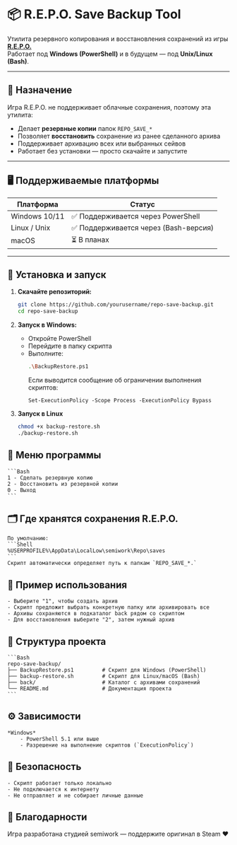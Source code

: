 # 📦 R.E.P.O. Save Backup Tool

Утилита резервного копирования и восстановления сохранений из игры [**R.E.P.O.**](https://store.steampowered.com/app/2227870/REPO/)  
Работает под **Windows (PowerShell)** и в будущем — под **Unix/Linux (Bash)**.

---

## 📂 Назначение

Игра R.E.P.O. не поддерживает облачные сохранения, поэтому эта утилита:

- Делает **резервные копии** папок `REPO_SAVE_*`
- Позволяет **восстановить** сохранение из ранее сделанного архива
- Поддерживает архивацию всех или выбранных сейвов
- Работает без установки — просто скачайте и запустите

---

## 🖥 Поддерживаемые платформы

| Платформа     | Статус     |
|---------------|------------|
| Windows 10/11 | ✅ Поддерживается через PowerShell |
| Linux / Unix  | ✅ Поддерживается через (Bash-версия) |
| macOS         | ⏳ В планах |

---

## 🔧 Установка и запуск

1. **Скачайте репозиторий:**
	```bash
	git clone https://github.com/yourusername/repo-save-backup.git
	cd repo-save-backup
	```

2. **Запуск в Windows:**
	- Откройте PowerShell
	- Перейдите в папку скрипта
	- Выполните:
		```Bash
		.\BackupRestore.ps1
		```
		Если выводится сообщение об ограничении выполнения скриптов:
		```Shell
		Set-ExecutionPolicy -Scope Process -ExecutionPolicy Bypass
		```
3. **Запуск в Linux**
	```Bash
	chmod +x backup-restore.sh
	./backup-restore.sh
	```
	
## 📑 Меню программы
	```Bash
    1 - Сделать резервную копию
    2 - Восстановить из резервной копии
    0 - Выход
    ```
   
## 🗂 Где хранятся сохранения R.E.P.O.
	По умолчанию:
	```Shell
	%USERPROFILE%\AppData\LocalLow\semiwork\Repo\saves
	```
	Скрипт автоматически определяет путь к папкам `REPO_SAVE_*.`

## 📌 Пример использования
	- Выберите "1", чтобы создать архив
	- Скрипт предложит выбрать конкретную папку или архивировать все
	- Архивы сохраняются в подкаталог back рядом со скриптом
	- Для восстановления выберите "2", затем нужный архив
   
## 💼 Структура проекта
	```Bash
	repo-save-backup/
	├── BackupRestore.ps1         # Скрипт для Windows (PowerShell)
	├── backup-restore.sh         # Скрипт для Linux/macOS (Bash)
	├── back/                     # Каталог с архивами сохранений
	└── README.md                 # Документация проекта
	```
	
## ⚙️ Зависимости
	*Windows*
		- PowerShell 5.1 или выше
		- Разрешение на выполнение скриптов (`ExecutionPolicy`)
		
## 🔐 Безопасность
	- Скрипт работает только локально
	- Не подключается к интернету
	- Не отправляет и не собирает личные данные
	
## 🤝 Благодарности
   Игра разработана студией semiwork — поддержите оригинал в Steam ❤️